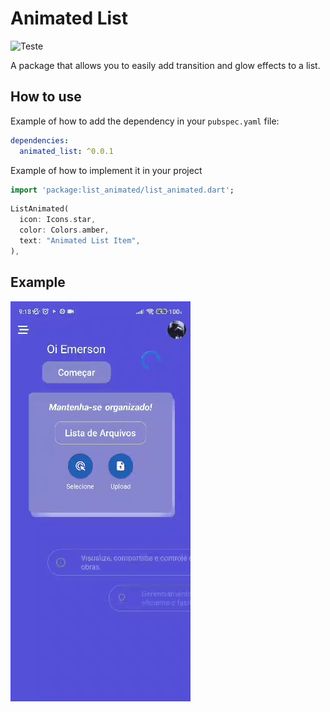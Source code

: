 # Animated List

![Teste](https://github.com/hnvn/flutter_shimmer/workflows/unit%20test/badge.svg) 

A package that allows you to easily add transition and glow effects to a list.

## How to use

Example of how to add the dependency in your `pubspec.yaml` file:

```yaml
dependencies:
  animated_list: ^0.0.1 
```

Example of how to implement it in your project

```dart
import 'package:list_animated/list_animated.dart';
``` 

```dart
ListAnimated(
  icon: Icons.star,
  color: Colors.amber,
  text: "Animated List Item",
),
```

## Example 

<p>
    <img src="https://github.com/EmersonNog/animated_list_package_flutter/blob/main/assets/video.gif?raw=true"/> 
</p>

